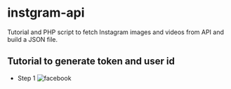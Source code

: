 # instgram-api
Tutorial and PHP script to fetch Instagram images and videos from API and build a JSON file.

## Tutorial to generate token and user id
* Step 1
![facebook](https://github.com/benoitdelorme/instgram-api/blob/main/assets/images/1.png)
